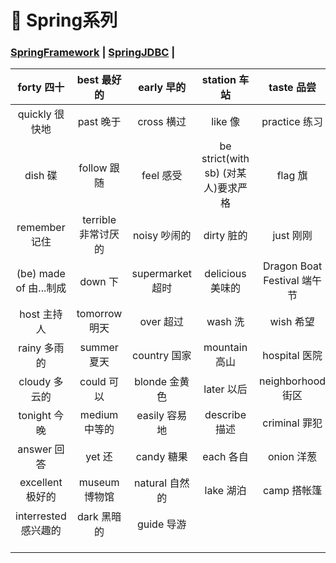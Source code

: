 # 🚥 Spring系列

### [SpringFramework](/8.Spring全家桶/SpringFramework)	|	[SpringJDBC](SpringJDBC)	|	















|       forty 四十       |     best 最好的     |    early 早的    |            station 车站             |         taste 品尝          |
| :--------------------: | :-----------------: | :--------------: | :---------------------------------: | :-------------------------: |
|     quickly 很快地     |      past 晚于      |    cross 横过    |               like 像               |        practice 练习        |
|        dish 碟         |     follow 跟随     |    feel 感受     | be strict(with sb) (对某人)要求严格 |           flag 旗           |
|     remember 记住      | terrible 非常讨厌的 |   noisy 吵闹的   |             dirty 脏的              |          just 刚刚          |
| (be) made of 由...制成 |       down 下       | supermarket 超时 |          delicious 美味的           | Dragon Boat Festival 端午节 |
|      host 主持人       |    tomorrow 明天    |    over 超过     |               wash 洗               |          wish 希望          |
|      rainy 多雨的      |     summer 夏天     |   country 国家   |            mountain 高山            |        hospital 医院        |
|     cloudy 多云的      |     could 可以      |  blonde 金黄色   |             later 以后              |      neighborhood 街区      |
|      tonight 今晚      |    medium 中等的    |  easily 容易地   |            describe 描述            |        criminal 罪犯        |
|      answer 回答       |       yet 还        |    candy 糖果    |              each 各自              |         onion 洋葱          |
|    excellent 极好的    |    museum 博物馆    |  natural 自然的  |              lake 湖泊              |         camp 搭帐篷         |
|  interrested 感兴趣的  |     dark 黑暗的     |    guide 导游    |                                     |                             |
|                        |                     |                  |                                     |                             |
|                        |                     |                  |                                     |                             |
|                        |                     |                  |                                     |                             |


























